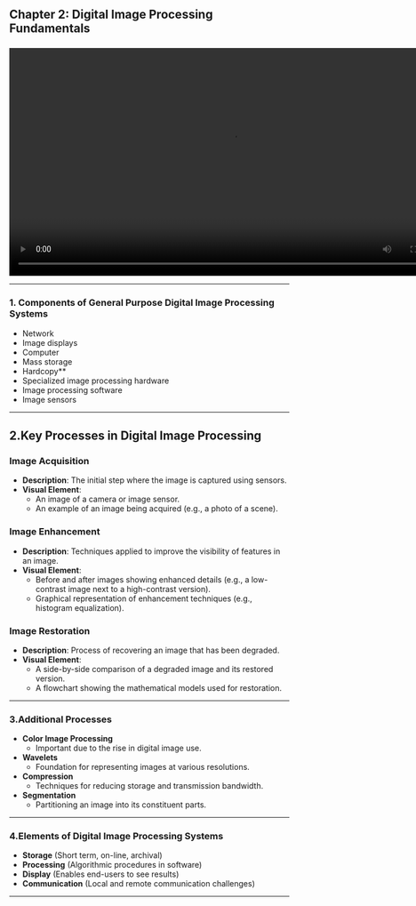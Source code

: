 ## Chapter 2: Digital Image Processing Fundamentals

###

  <video src="phOotos/FundamentalSteps.mp4" width="800" height="410" controls>

  </video>

---

### 1. Components of General Purpose Digital Image Processing Systems

- Network
- Image displays
- Computer
- Mass storage
- Hardcopy\*\*
- Specialized image processing hardware
- Image processing software
- Image sensors

---

## 2.Key Processes in Digital Image Processing

### Image Acquisition

- **Description**: The initial step where the image is captured using sensors.
- **Visual Element**:
  - An image of a camera or image sensor.
  - An example of an image being acquired (e.g., a photo of a scene).

### Image Enhancement

- **Description**: Techniques applied to improve the visibility of features in an image.
- **Visual Element**:
  - Before and after images showing enhanced details (e.g., a low-contrast image next to a high-contrast version).
  - Graphical representation of enhancement techniques (e.g., histogram equalization).

### Image Restoration

- **Description**: Process of recovering an image that has been degraded.
- **Visual Element**:
  - A side-by-side comparison of a degraded image and its restored version.
  - A flowchart showing the mathematical models used for restoration.

---

### 3.Additional Processes

- **Color Image Processing**
  - Important due to the rise in digital image use.
- **Wavelets**
  - Foundation for representing images at various resolutions.
- **Compression**
  - Techniques for reducing storage and transmission bandwidth.
- **Segmentation**
  - Partitioning an image into its constituent parts.

---

### 4.Elements of Digital Image Processing Systems

- **Storage** (Short term, on-line, archival)
- **Processing** (Algorithmic procedures in software)
- **Display** (Enables end-users to see results)
- **Communication** (Local and remote communication challenges)

---
